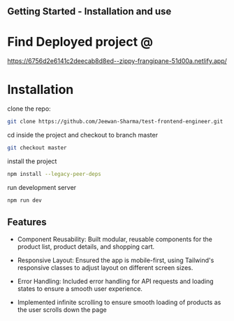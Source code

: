 ## Getting Started - Installation and use

# Find Deployed project @

https://6756d2e6141c2deecab8d8ed--zippy-frangipane-51d00a.netlify.app/

# Installation

clone the repo:

```bash
git clone https://github.com/Jeewan-Sharma/test-frontend-engineer.git
```

cd inside the project and checkout to branch master

```bash
git checkout master
```

install the project

```bash
npm install --legacy-peer-deps
```

run development server

```bash
npm run dev
```

## Features

- Component Reusability: Built modular, reusable components for the product list, product details, and shopping cart.

- Responsive Layout: Ensured the app is mobile-first, using Tailwind's responsive classes to adjust layout on different screen sizes.

- Error Handling: Included error handling for API requests and loading states to ensure a smooth user experience.

- Implemented infinite scrolling to ensure smooth loading of products as the user scrolls down the page
